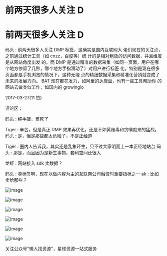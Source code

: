 # 前两天很多人关注 D

# 前两天很多人关注 D

码头 : 前两天很多人关注 DMP 标签，这确实是国内互联网大 佬们现在的关注点，之前通过统计工具（如 cnzz，百度等）统 计的是相对粗放的访问数据，并且维度是从网站角度出发 的。而 DMP 是通过精准的数据采集（如同一页面，用户在哪 个地方停留了几秒，哪个地方手指滑动了）对用户进行标签 化，特别是现在很多页面都是手机浏览的情况下，这种无埋 点的精细数据采集和精准化营销就变成了未来的发展方向。 BAT 现在都在发力，如阿里的达摩盘，也有一些工具帮助你 的网站去做类似工作，如国内的 growingio

2017-03-27(11 赞)

评论区：

码头 : 纯手敲，累死了

Tiger : 辛苦，但是真正 DMP 效果再优化，还是不如黄赌毒和贪嗔痴来的猛烈。 码头 : 是，但是那些都太危险了，不是正经道

Tiger : 圈内人告诉我，其实还是乱象环生，只不过大家明面上一本正经地站台 码头 : 那是，而且因为是新生事物，套利空间还很大

龙虾 : 网站接入 sdk 卖数据？

码头 : 卖标签啊，现在以做内容为主的互联网公司融资时重要指标之一 ak : 比如卖给那些？

![image](img/Image_522.png)

![image](img/Image_523.png)

![image](img/Image_524.png)

![image](img/Image_525.png)

![image](img/Image_526.png)

![image](img/Image_527.png)

关注公众号"懒人找资源"，星球资源一站式服务